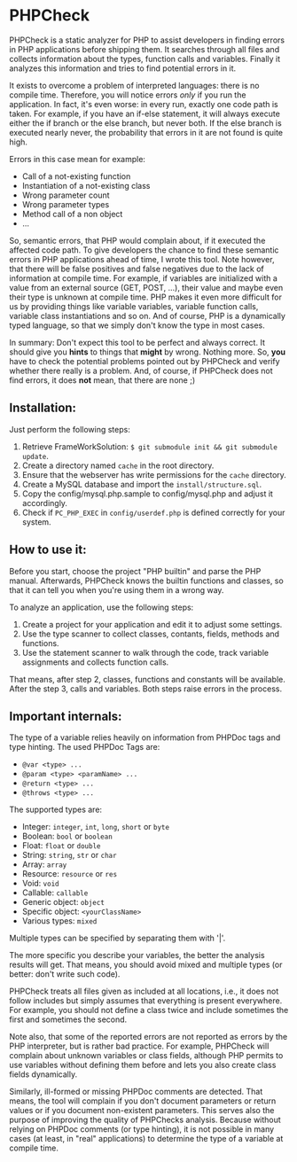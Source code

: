 PHPCheck
========

PHPCheck is a static analyzer for PHP to assist developers in finding errors in PHP applications
before shipping them. It searches through all files and collects information about the types,
function calls and variables. Finally it analyzes this information and tries to find potential
errors in it.

It exists to overcome a problem of interpreted languages: there is no compile time. Therefore, you
will notice errors *only* if you run the application. In fact, it's even worse: in every run,
exactly one code path is taken. For example, if you have an if-else statement, it will always
execute either the if branch or the else branch, but never both. If the else branch is executed
nearly never, the probability that errors in it are not found is quite high.

Errors in this case mean for example:

- Call of a not-existing function
- Instantiation of a not-existing class
- Wrong parameter count
- Wrong parameter types
- Method call of a non object
- ...

So, semantic errors, that PHP would complain about, if it executed the affected code path. To give
developers the chance to find these semantic errors in PHP applications ahead of time, I wrote this
tool. Note however, that there will be false positives and false negatives due to the lack of
information at compile time. For example, if variables are initialized with a value from an external
source (GET, POST, ...), their value and maybe even their type is unknown at compile time. PHP makes
it even more difficult for us by providing things like variable variables, variable function calls,
variable class instantiations and so on. And of course, PHP is a dynamically typed language, so that
we simply don't know the type in most cases.

In summary: Don't expect this tool to be perfect and always correct. It should give you **hints** to
things that **might** by wrong. Nothing more. So, **you** have to check the potential problems
pointed out by PHPCheck and verify whether there really is a problem. And, of course, if PHPCheck
does not find errors, it does **not** mean, that there are none ;)

Installation:
-------------

Just perform the following steps:

1. Retrieve FrameWorkSolution: `$ git submodule init && git submodule update`.
2. Create a directory named `cache` in the root directory.
3. Ensure that the webserver has write permissions for the `cache` directory.
4. Create a MySQL database and import the `install/structure.sql`.
5. Copy the config/mysql.php.sample to config/mysql.php and adjust it accordingly.
6. Check if `PC_PHP_EXEC` in `config/userdef.php` is defined correctly for your system.

How to use it:
--------------

Before you start, choose the project "PHP builtin" and parse the PHP manual. Afterwards, PHPCheck
knows the builtin functions and classes, so that it can tell you when you're using them in a wrong
way.

To analyze an application, use the following steps:

1. Create a project for your application and edit it to adjust some settings.
2. Use the type scanner to collect classes, contants, fields, methods and functions.
3. Use the statement scanner to walk through the code, track variable assignments and collects
   function calls.

That means, after step 2, classes, functions and constants will be available. After the step 3,
calls and variables. Both steps raise errors in the process.

Important internals:
--------------------

The type of a variable relies heavily on information from PHPDoc tags and type hinting. The used
PHPDoc Tags are:

- `@var <type> ...`
- `@param <type> <paramName> ...`
- `@return <type> ...`
- `@throws <type> ...`

The supported types are:

- Integer: `integer`, `int`, `long`, `short` or `byte`
- Boolean: `bool` or `boolean`
- Float: `float` or `double`
- String: `string`, `str` or `char`
- Array: `array`
- Resource: `resource` or `res`
- Void: `void`
- Callable: `callable`
- Generic object: `object`
- Specific object: `<yourClassName>`
- Various types: `mixed`

Multiple types can be specified by separating them with '|'.

The more specific you describe your variables, the better the analysis results will get. That means,
you should avoid mixed and multiple types (or better: don't write such code).

PHPCheck treats all files given as included at all locations, i.e., it does not follow includes but
simply assumes that everything is present everywhere. For example, you should not define a class
twice and include sometimes the first and sometimes the second.

Note also, that some of the reported errors are not reported as errors by the PHP interpreter, but
is rather bad practice. For example, PHPCheck will complain about unknown variables or class fields,
although PHP permits to use variables without defining them before and lets you also create class
fields dynamically.

Similarly, ill-formed or missing PHPDoc comments are detected. That means, the tool will complain if
you don't document parameters or return values or if you document non-existent parameters. This
serves also the purpose of improving the quality of PHPChecks analysis. Because without relying on
PHPDoc comments (or type hinting), it is not possible in many cases (at least, in "real"
applications) to determine the type of a variable at compile time.

